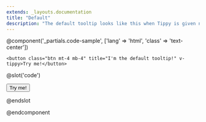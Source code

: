 ```yaml
---
extends: _layouts.documentation
title: "Default"
description: "The default tooltip looks like this when Tippy is given no options. It has a nifty backdrop filling animation!"
---
```


@component('_partials.code-sample', ['lang' => 'html', 'class' => 'text-center']) 

    <button class="btn mt-4 mb-4" title="I'm the default tooltip!" v-tippy>Try me!</button>

@slot('code')

<button title="I'm the default tooltip!" v-tippy>
    Try me!
</button>

@endslot 

@endcomponent
